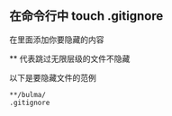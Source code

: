 ## 在命令行中 touch .gitignore

在里面添加你要隐藏的内容

** 代表跳过无限层级的文件不隐藏

以下是要隐藏文件的范例

```
**/bulma/
.gitignore

```
